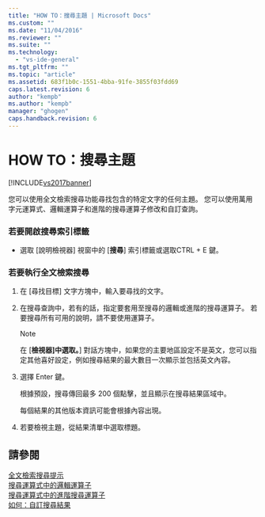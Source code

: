 ```yaml
---
title: "HOW TO：搜尋主題 | Microsoft Docs"
ms.custom: ""
ms.date: "11/04/2016"
ms.reviewer: ""
ms.suite: ""
ms.technology: 
  - "vs-ide-general"
ms.tgt_pltfrm: ""
ms.topic: "article"
ms.assetid: 683f1b0c-1551-4bba-91fe-3855f03fdd69
caps.latest.revision: 6
author: "kempb"
ms.author: "kempb"
manager: "ghogen"
caps.handback.revision: 6
---
```

# HOW TO：搜尋主題
[!INCLUDE[vs2017banner](../code-quality/includes/vs2017banner.md)]

您可以使用全文檢索搜尋功能尋找包含的特定文字的任何主題。  您可以使用萬用字元運算式、邏輯運算子和進階的搜尋運算子修改和自訂查詢。  
  
### 若要開啟搜尋索引標籤  
  
-   選取 \[說明檢視器\] 視窗中的 \[**搜尋**\] 索引標籤或選取CTRL \+ E 鍵。  
  
### 若要執行全文檢索搜尋  
  
1.  在 \[尋找目標\] 文字方塊中，輸入要尋找的文字。  
  
2.  在搜尋查詢中，若有的話，指定要套用至搜尋的邏輯或進階的搜尋運算子。  若要搜尋所有可用的說明，請不要使用運算子。  
  
    > [!NOTE]
    >  在 \[**檢視器\]中選取。**\] 對話方塊中，如果您的主要地區設定不是英文，您可以指定其他喜好設定，例如搜尋結果的最大數目一次顯示並包括英文內容。  
  
3.  選擇 Enter 鍵。  
  
     根據預設，搜尋傳回最多 200 個點擊，並且顯示在搜尋結果區域中。  
  
     每個結果的其他版本資訊可能會根據內容出現。  
  
4.  若要檢視主題，從結果清單中選取標題。  
  
## 請參閱  
 [全文檢索搜尋提示](../ide/full-text-search-tips.md)   
 [搜尋運算式中的邏輯運算子](../ide/logical-operators-in-search-expressions.md)   
 [搜尋運算式中的進階搜尋運算子](../ide/advanced-search-operators-in-search-expressions.md)   
 [如何：自訂搜尋結果](../ide/how-to-customize-search-results.md)
